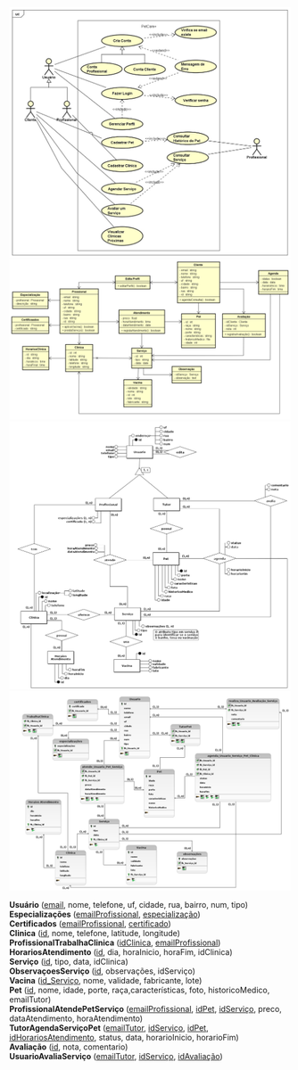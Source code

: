 ![UCD](./artifacts/petCare-UCD.jpeg)
![CD](./artifacts/petCare-CD.png)
![ERD](./artifacts/petcare-ER.png)
![LM](./artifacts/petcare-logico-FN.png)

**Usuário** (<u>email</u>, nome, telefone, uf, cidade, rua, bairro, num, tipo) \
**Especializações** (<u>emailProfissional</u>, <u>especialização</u>) \
**Certificados** (<u>emailProfissional</u>, <u>certificado</u>) \
**Clinica** (<u>id</u>, nome, telefone, latitude, longitude) \
**ProfissionalTrabalhaClinica** (<u>idClinica</u>, <u>emailProfissional</u>) \
**HorariosAtendimento** (<u>id</u>, dia, horaInicio, horaFim, idClinica) \
**Serviço** (<u>id</u>, tipo, data, idClinica) \
**ObservaçoesServiço** (<u>id</u>, observações, idServiço) \
**Vacina** (<u>id_Serviço</u>, nome, validade, fabricante, lote) \
**Pet** (<u>id</u>, nome, idade, porte, raça,características, foto, historicoMedico, emailTutor) \
**ProfissionalAtendePetServiço** (<u>emailProfissional</u>, <u>idPet</u>, <u>idServiço</u>, preco, dataAtendimento, horaAtendimento) \
**TutorAgendaServiçoPet** (<u>emailTutor</u>, <u>idServiço</u>, <u>idPet</u>, <u>idHorariosAtendimento</u>, status, data, horarioInicio, horarioFim) \
**Avaliação** (<u>id</u>, nota, comentario) \
**UsuarioAvaliaServiço** (<u>emailTutor</u>, <u>idServiço</u>, <u>idAvaliação</u>)